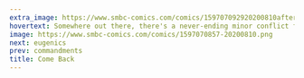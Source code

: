 ```yaml
---
extra_image: https://www.smbc-comics.com/comics/159707092920200810after.png
hovertext: Somewhere out there, there's a never-ending minor conflict fetishist who's just absolutely in tune with modern life.
image: https://www.smbc-comics.com/comics/1597070857-20200810.png
next: eugenics
prev: commandments
title: Come Back
---
```

